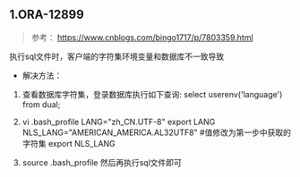 ## 1.ORA-12899
> 参考： https://www.cnblogs.com/bingo1717/p/7803359.html 

执行sql文件时，客户端的字符集环境变量和数据库不一致导致
- 解决方法：
1. 查看数据库字符集，登录数据库执行如下查询:
select userenv('language') from dual;

2. vi .bash_profile
LANG="zh_CN.UTF-8"
export LANG
NLS_LANG="AMERICAN_AMERICA.AL32UTF8"  #值修改为第一步中获取的字符集
export NLS_LANG

3. source .bash_profile
然后再执行sql文件即可
